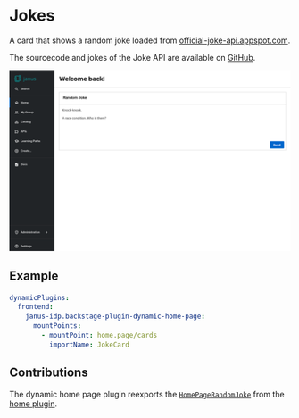 # Jokes

A card that shows a random joke loaded from [official-joke-api.appspot.com](https://official-joke-api.appspot.com/).

The sourcecode and jokes of the Joke API are available on [GitHub](https://github.com/15Dkatz/official_joke_api).

![Home page with a joke card](jokes.png)

## Example

```yaml
dynamicPlugins:
  frontend:
    janus-idp.backstage-plugin-dynamic-home-page:
      mountPoints:
        - mountPoint: home.page/cards
          importName: JokeCard
```

## Contributions

The dynamic home page plugin reexports the [`HomePageRandomJoke`](https://github.com/backstage/backstage/tree/master/plugins/home/src/homePageComponents/RandomJoke) from the [home plugin](https://github.com/backstage/backstage/tree/master/plugins/home).
